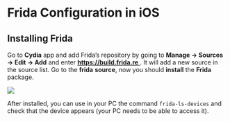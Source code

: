 # Frida Configuration in iOS

## Installing Frida

Go to **Cydia** app and add Frida’s repository by going to **Manage -&gt; Sources -&gt; Edit -&gt; Add** and enter [**https://build.frida.re** ](https://build.frida.re/). It will add a new source in the source list. Go to the **frida** **source**, now you should **install** the **Frida** package.

![](https://miro.medium.com/max/614/0*qSD26kBtgt_UIZk1.png)

After installed, you can use in your PC the command `frida-ls-devices` and check that the device appears \(your PC needs to be able to access it\).

